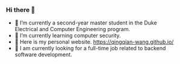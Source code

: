 <div style="background-image: url('background.jpg'); padding: 20px;">

### Hi there 👋

<!--
**Qingqian-Wang/Qingqian-Wang** is a ✨ _special_ ✨ repository because its `README.md` (this file) appears on your GitHub profile.

Here are some ideas to get you started: -->

- 🔭 I’m currently a second-year master student in the Duke Electrical and Computer Engineering program.
- 🌱 I’m currently learning computer security.
- 👯 Here is my personal website. https://qingqian-wang.github.io/
- 🤔  I am currently looking for a full-time job related to backend software development.

</div>



